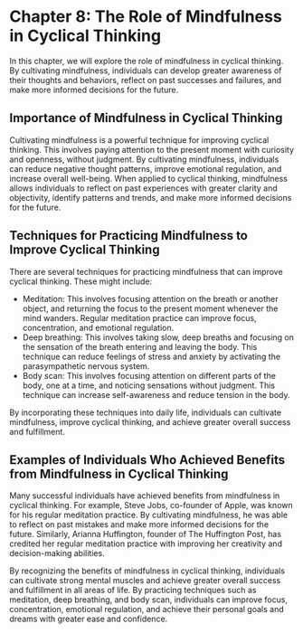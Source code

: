 Chapter 8: The Role of Mindfulness in Cyclical Thinking
=======================================================

In this chapter, we will explore the role of mindfulness in cyclical thinking. By cultivating mindfulness, individuals can develop greater awareness of their thoughts and behaviors, reflect on past successes and failures, and make more informed decisions for the future.

Importance of Mindfulness in Cyclical Thinking
----------------------------------------------

Cultivating mindfulness is a powerful technique for improving cyclical thinking. This involves paying attention to the present moment with curiosity and openness, without judgment. By cultivating mindfulness, individuals can reduce negative thought patterns, improve emotional regulation, and increase overall well-being. When applied to cyclical thinking, mindfulness allows individuals to reflect on past experiences with greater clarity and objectivity, identify patterns and trends, and make more informed decisions for the future.

Techniques for Practicing Mindfulness to Improve Cyclical Thinking
------------------------------------------------------------------

There are several techniques for practicing mindfulness that can improve cyclical thinking. These might include:

* Meditation: This involves focusing attention on the breath or another object, and returning the focus to the present moment whenever the mind wanders. Regular meditation practice can improve focus, concentration, and emotional regulation.
* Deep breathing: This involves taking slow, deep breaths and focusing on the sensation of the breath entering and leaving the body. This technique can reduce feelings of stress and anxiety by activating the parasympathetic nervous system.
* Body scan: This involves focusing attention on different parts of the body, one at a time, and noticing sensations without judgment. This technique can increase self-awareness and reduce tension in the body.

By incorporating these techniques into daily life, individuals can cultivate mindfulness, improve cyclical thinking, and achieve greater overall success and fulfillment.

Examples of Individuals Who Achieved Benefits from Mindfulness in Cyclical Thinking
-----------------------------------------------------------------------------------

Many successful individuals have achieved benefits from mindfulness in cyclical thinking. For example, Steve Jobs, co-founder of Apple, was known for his regular meditation practice. By cultivating mindfulness, he was able to reflect on past mistakes and make more informed decisions for the future. Similarly, Arianna Huffington, founder of The Huffington Post, has credited her regular meditation practice with improving her creativity and decision-making abilities.

By recognizing the benefits of mindfulness in cyclical thinking, individuals can cultivate strong mental muscles and achieve greater overall success and fulfillment in all areas of life. By practicing techniques such as meditation, deep breathing, and body scan, individuals can improve focus, concentration, emotional regulation, and achieve their personal goals and dreams with greater ease and confidence.
